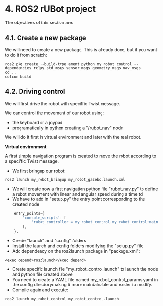 # **4. ROS2 rUBot project**

The objectives of this section are:

## **4.1. Create a new package**

We will need to create a new package. This is already done, but if you want to do it from scratch:
```shell
ros2 pkg create --build-type ament_python my_robot_control --dependencies rclpy std_msgs sensor_msgs geometry_msgs nav_msgs
cd ..
colcon build
```
## **4.2. Driving control**

We will first drive the robot with speciffic Twist message.

We can control the movement of our robot using:

- the keyboard or a joypad
- programatically in python creating a "/rubot_nav" node

We will do it first in virtual environment and later with the real robot.

**Virtual environment**

A first simple navigation program is created to move the robot according to a speciffic Twist message.

- We first bringup our robot:
```shell
ros2 launch my_robot_bringup my_robot_gazebo.launch.xml
```
- We will create now a first navigation python file "rubot_nav.py" to define a rubot movement with linear and angular speed during a time td
- We have to add in "setup.py" the entry point corresponding to the created node 

```python
    entry_points={
        'console_scripts': [
            'rubot_controller = my_robot_control.my_robot_control:main',
        ],
    },
```
- Create "launch" and "config" folders
- Install the launch and config folders modifying the "setup.py" file
- Add dependency on the ros2launch package in "package.xml":
```shell
<exec_depend>ros2launch</exec_depend>
```
- Create specific launch file "my_robot_control.launch" to launch the node and python file created above
- You need to create a YAML file named my_robot_control_params.yaml in the config directorymaking it more maintainable and easier to modify.
- Compile again and execute:
```
ros2 launch my_robot_control my_robot_control.launch
```
